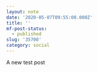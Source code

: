 ```yaml
---
layout: note
date: '2020-05-07T09:55:00.000Z'
title: ''
mf-post-status:
  - published
slug: '35700'
category: social
---
```

A new test post
